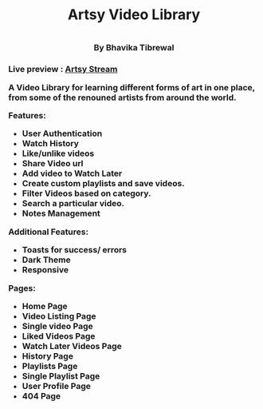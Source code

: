 <h1 align="center">Artsy Video Library<h1>
<h3 align="center">By Bhavika Tibrewal<h3>
 
 Live preview : [Artsy Stream](https://artsystream.netlify.app)

A Video Library for learning different forms of art in one place, from some of the renouned artists from around the world.

Features:
- User Authentication
- Watch History
- Like/unlike videos
- Share Video url
- Add video to Watch Later
- Create custom playlists and save videos.
- Filter Videos based on category.
- Search a particular video.
- Notes Management


Additional Features:
- Toasts for success/ errors
- Dark Theme
- Responsive

Pages:
- Home Page
- Video Listing Page
- Single video Page
- Liked Videos Page
- Watch Later Videos Page
- History Page
- Playlists Page
- Single Playlist Page
- User Profile Page
- 404 Page
